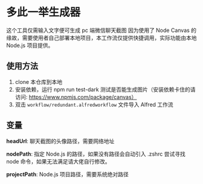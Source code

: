 # 多此一举生成器

这个工具仅需输入文字便可生成 pc 端微信聊天截图
因为使用了 Node Canvas 的缘故，需要使用者自己部署本地项目，本工作流仅提供快捷调用，实际功能由本地 Node.js 项目提供。

## 使用方法

1. clone 本仓库到本地
2. 安装依赖，运行 npm run test-dark 测试是否能生成图片（安装依赖卡住的请访问: https://www.npmjs.com/package/canvas）
3. 双击 `workflow/redundant.alfredworkflow` 文件导入 Alfred 工作流

## 变量

**headUrl**: 聊天截图的头像路径，需要网络地址

**nodePath**: 指定 Node.js 的路径，如果没有路径会自动引入 .zshrc 尝试寻找 node 命令，如果无法满足请大佬自行修改。

**projectPath**: Node.js 项目路径，需要系统绝对路径
